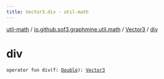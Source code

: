 ```yaml
---
title: Vector3.div - util-math
---
```


[util-math](../../index.html) / [io.github.sof3.graphmine.util.math](../index.html) / [Vector3](index.html) / [div](./div.html)

# div

`operator fun div(f: `[`Double`](https://kotlinlang.org/api/latest/jvm/stdlib/kotlin/-double/index.html)`): `[`Vector3`](index.html)